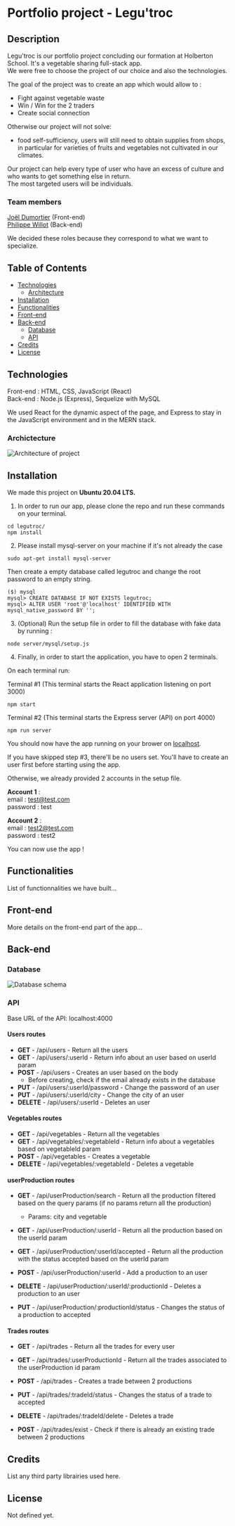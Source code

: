 # Portfolio project - Legu'troc

## Description

Legu'troc is our portfolio project concluding our formation at Holberton School. It's a vegetable sharing full-stack app.\
We were free to choose the project of our choice and also the technologies.

The goal of the project was to create an app which would allow to :

- Fight against vegetable waste
- Win / Win for the 2 traders
- Create social connection

Otherwise our project will not solve:

- food self-sufficiency, users will still need to obtain supplies from shops, in particular for varieties of fruits and vegetables not cultivated in our climates.

Our project can help every type of user who have an excess of culture and who wants to get something else in return.\
The most targeted users will be individuals.

### Team members

[Joël Dumortier](https://github.com/jodt/) (Front-end)\
[Philippe Willot](https://github.com/phwillot/) (Back-end)

We decided these roles because they correspond to what we want to specialize.

## Table of Contents

- [Technologies](#technologies)
  - [Architecture](#archictecture)
- [Installation](#installation)
- [Functionalities](#functionalities)
- [Front-end](#front-end)
- [Back-end](#back-end)
  - [Database](#Database)
  - [API](#API)
- [Credits](#credits)
- [License](#license)

## Technologies

Front-end : HTML, CSS, JavaScript (React)\
Back-end : Node.js (Express), Sequelize with MySQL

We used React for the dynamic aspect of the page, and Express to stay in the JavaScript environment and in the MERN stack.

### Archictecture

![Architecture of project](https://i.imgur.com/V8QcUxm.png)

## Installation

We made this project on **Ubuntu 20.04 LTS.**

1. In order to run our app, please clone the repo and run these commands on your terminal.

```
cd legutroc/
npm install
```

2. Please install mysql-server on your machine if it's not already the case

```
sudo apt-get install mysql-server
```

Then create a empty database called legutroc and change the root password to an empty string.

```
($) mysql
mysql> CREATE DATABASE IF NOT EXISTS legutroc;
mysql> ALTER USER 'root'@'localhost' IDENTIFIED WITH mysql_native_password BY '';
```

3. (Optional) Run the setup file in order to fill the database with fake data by running :

```
node server/mysql/setup.js
```

4. Finally, in order to start the application, you have to open 2 terminals.

On each terminal run:

Terminal #1 (This terminal starts the React application listening on port 3000)

```
npm start
```

Terminal #2 (This terminal starts the Express server (API) on port 4000)

```
npm run server
```

You should now have the app running on your brower on [localhost](http://localhost:3000).

If you have skipped step #3, there'll be no users set.
You'll have to create an user first before starting using the app.

Otherwise, we already provided 2 accounts in the setup file.

**Account 1** :\
email : test@test.com\
password : test

**Account 2** :\
email : test2@test.com\
password : test2

You can now use the app !

## Functionalities

List of functionnalities we have built...

## Front-end

More details on the front-end part of the app...

## Back-end

### Database

![Database schema](https://i.imgur.com/8Qg3edS.png)

### API

Base URL of the API: localhost:4000

#### **Users routes**

- **GET** - /api/users - Return all the users
- **GET** - /api/users/:userId - Return info about an user based on userId param
- **POST** - /api/users - Creates an user based on the body
  - Before creating, check if the email already exists in the database
- **PUT** - /api/users/:userId/password - Change the password of an user
- **PUT** - /api/users/:userId/city - Change the city of an user
- **DELETE** - /api/users/:userId - Deletes an user

#### **Vegetables routes**

- **GET** - /api/vegetables - Return all the vegetables
- **GET** - /api/vegetables/:vegetableId - Return info about a vegetables based on vegetableId param
- **POST** - /api/vegetables - Creates a vegetable
- **DELETE** - /api/vegetables/:vegetableId - Deletes a vegetable

#### **userProduction routes**

- **GET** - /api/userProduction/search - Return all the production filtered based on the query params (if no params return all the production)

  - Params: city and vegetable

- **GET** - /api/userProduction/:userId - Return all the production based on the userId param

- **GET** - /api/userProduction/:userId/accepted - Return all the production with the status accepted based on the userId param

- **POST** - /api/userProduction/:userId - Add a production to an user

- **DELETE** - /api/userProduction/:userId/:productionId - Deletes a production to an user

- **PUT** - /api/userProduction/:productionId/status - Changes the status of a production to accepted

#### **Trades routes**

- **GET** - /api/trades - Return all the trades for every user

- **GET** - /api/trades/:userProductionId - Return all the trades associated to the userProduction id param

- **POST** - /api/trades - Creates a trade between 2 productions

- **PUT** - /api/trades/:tradeId/status - Changes the status of a trade to accepted

- **DELETE** - /api/trades/:tradeId/delete - Deletes a trade

- **POST** - /api/trades/exist - Check if there is already an existing trade between 2 productions

## Credits

List any third party librairies used here.

## License

Not defined yet.
